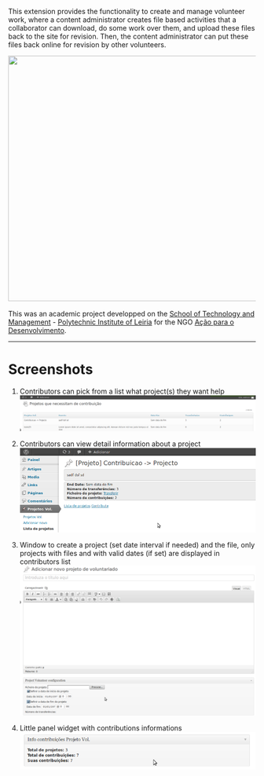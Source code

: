 This extension provides the functionality to create and manage volunteer work, where a content administrator creates file based activities that a collaborator can download, do some work over them, and upload these files back to the site for revision. Then, the content administrator can put these files back online for revision by other volunteers.

<a href='http://www.youtube.com/watch?feature=player_embedded&v=tsrWOPTFO9w' target='_blank'><img src='http://img.youtube.com/vi/tsrWOPTFO9w/0.jpg' width='830' height=500 /></a>

This was an academic project developped on the [School of Technology and Management](http://www.estg.ipleiria.pt/) - [Polytechnic Institute of Leiria](http://www.ipleiria.pt/) for the NGO [Ação para o Desenvolvimento](http://www.adbissau.org/).


---


# Screenshots #

1. Contributors can pick from a list what project(s) they want help
![](https://raw.githubusercontent.com/cesperanc/volunteer-project-management-for-wordpress/master/screenshot-1.png)


2. Contributors can view detail information about a project
![](https://raw.githubusercontent.com/cesperanc/volunteer-project-management-for-wordpress/master/screenshot-2.png)


3. Window to create a project (set date interval if needed) and the file, only projects with files and with valid dates (if set) are displayed in contributors list
![](https://raw.githubusercontent.com/cesperanc/volunteer-project-management-for-wordpress/master/screenshot-3.png)


4. Little panel widget with contributions informations
![](https://raw.githubusercontent.com/cesperanc/volunteer-project-management-for-wordpress/master/screenshot-4.png)
